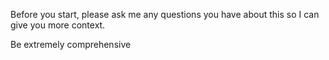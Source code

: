 <!-- Insist on asking questions to improve context -->
<!--     This one from Jordan Gibbs on Medium -->
<!--     #+description: Ask user questions to expand and clarify context -->
<!--     #+name: add-context -->

Before you start, please ask me any questions you have about this so I can give you more context.

Be extremely comprehensive
